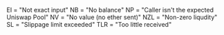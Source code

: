 EI = "Not exact input"
NB = "No balance"
NP = "Caller isn't the expected Uniswap Pool"
NV = "No value (no ether sent)"
NZL = "Non-zero liqudity"
SL = "Slippage limit exceeded"
TLR = "Too little received"